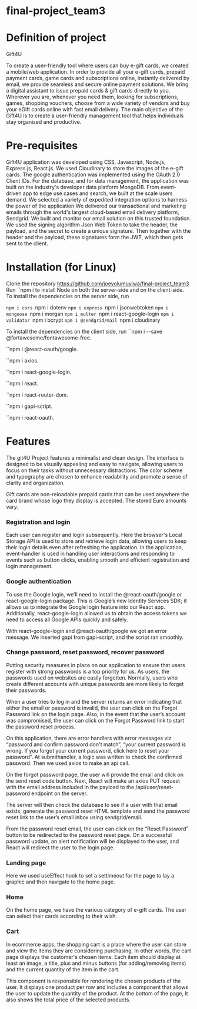 # final-project_team3

# Definition of project
Gift4U 

To create a user-friendly tool where users can buy e-gift cards, we created a mobile/web application. In order to provide all your e-gift cards, prepaid payment cards, game cards and subscriptions online, instantly delivered by email, we provide seamless and secure online payment solutions. We bring a digital assistant to issue prepaid cards & gift cards directly to you. Wherever you are, whenever you need them, looking for subscriptions, games, shopping vouchers, choose from a wide variety of vendors and buy your eGift cards online with fast email delivery. The main objective of the Gift4U is to create a user-friendly management tool that helps individuals stay organised and productive.

# Pre-requisites
Gift4U application was developed using CSS, Javascript, Node.js, Express.js, React.js. We used Cloudinary to store the images of the e-gift cards. The google authentication was implemented using the OAuth 2.0 Client IDs. For the database, and for data management, the application was built on the industry's developer data platform MongoDB. From event-driven app to edge use cases and search, we built at the scale users demand. We selected a variety of expedited integration options to harness the power of the application We delivered our transactional and marketing emails through the world's largest cloud-based email delivery platform, Sendgrid. We built and monitor our email solution on this trusted foundation. We used the signing algorithm Json Web Token to take the header, the payload, and the secret to create a unique signature. Then together with the header and the payload, these signatures form the JWT, which then gets sent to the client.

# Installation (for Linux)
Clone the repository https://github.com/joeyolumuyiwa/final-project_team3
Run 
``npm i to install Node on both the server-side and on the client-side.
To install the dependencies on the server side, run

``npm i cors
``npm i dotenv
``npm i express
``npm i jsonwebtoken
``npm i mongoose
``npm i morgan
``npm i multer
``npm i react-google-login
``npm i validator
``npm i bcrypt
``npm i @sendgrid/mail
``npm i cloudinary

To install the dependencies on the client side, run
``npm i --save @fortawesome/fontawesome-free.

``npm i @react-oauth/google.

``npm i axios.

``npm i react-google-login.

``npm i react.

``npm i react-router-dom.

``npm i gapi-script.

``npm i react-oauth.

# Features
The git4U Project features a minimalist and clean design. The interface is designed to be visually appealing and easy to navigate, allowing users to focus on their tasks without unnecessary distractions. The color scheme and typography are chosen to enhance readability and promote a sense of clarity and organization.

Gift cards are non-reloadable prepaid cards that can be used anywhere the card brand whose logo they display is accepted. The stored Euro amounts vary. 

### Registration and login
Each user can register and login subsequently. Here the browser's Local Storage API is used to store and retrieve login data, allowing users to keep their login details even after refreshing the application. In the application, event-handler is used in handling user interactions and responding to events such as button clicks, enabling smooth and efficient registration and login management.

### Google authentication
To use the Google login, we’ll need to install the @react-oauth/google or react-google-login package. This is Google’s new Identity Services SDK; it allows us to integrate the Google login feature into our React app. Additionally, react-google-login allowed us to obtain the access tokens we need to access all Google APIs quickly and safely. 

With react-google-login and @react-oauth/google we got an error message. We inserted gapi from gapi-script, and the script ran smoothly.	

### Change password, reset password, recover password 					
Putting security measures in place on our application to ensure that users register with strong passwords is a top priority for us. As users, the passwords used on websites are easily forgotten. Normally, users who create different accounts with unique passwords are more likely to forget their passwords. 

When a user tries to log in and the server returns an error indicating that either the email or password is invalid, the user can click on the Forgot Password link on the login page. Also, in the event that the user’s account was compromised, the user can click on the Forgot Password link to start the password reset process.

On this application, there are error handlers with error messages viz “password and confirm password don't match”, “your current password is wrong. If you forgot your current password, click here to reset your password”. At submithandler, a logic was written to check the confirmed password. Then we used axios to make an api call.

On the forgot password page, the user will provide the email and click on the send reset code button. Next, React will make an axios PUT request with the email address included in the payload to the /api/user/reset-password endpoint on the server.

The server will then check the database to see if a user with that email exists, generate the password reset HTML template and send the password reset link to the user’s email inbox using sendgrid/email.

From the password reset email, the user can click on the “Reset Password” button to be redirected to the password reset page. On a successful password update, an alert notification will be displayed to the user, and React will redirect the user to the login page.

### Landing page
Here we used useEffect hook to set a settimeout for the page to lay a graphic and then navigate to the home page.


### Home
On the home page, we have the various category of e-gift cards. The user can select their cards according to their wish.

### Cart
In ecommerce apps, the shopping cart is a place where the user can store and view the items they are considering purchasing. In other words, the cart page displays the customer's chosen items. Each item should display at least an image, a title, plus and minus buttons (for adding/removing items) and the current quantity of the item in the cart.

This component is responsible for rendering the chosen products of the user. It displays one product per row and includes a component that allows the user to update the quantity of the product. At the bottom of the page, it also shows the total price of the selected products.




																								
